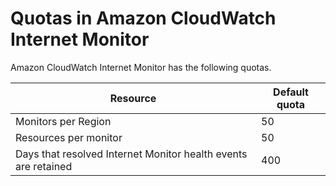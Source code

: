 # Quotas in Amazon CloudWatch Internet Monitor<a name="CloudWatch-IM-quotas"></a>

Amazon CloudWatch Internet Monitor has the following quotas\.


| Resource | Default quota | 
| --- | --- | 
|  Monitors per Region  |  50  | 
|  Resources per monitor  |  50  | 
|  Days that resolved Internet Monitor health events are retained  |  400  | 